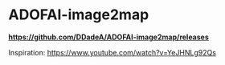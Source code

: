 # ADOFAI-image2map





**https://github.com/DDadeA/ADOFAI-image2map/releases**


Inspiration: https://www.youtube.com/watch?v=YeJHNLg92Qs
